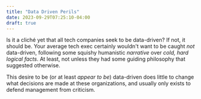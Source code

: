 ```yaml
---
title: "Data Driven Perils"
date: 2023-09-29T07:25:10-04:00
draft: true
---
```

Is it a cliché yet that all tech companies seek to be data-driven?  If not, it should
be.  Your average tech exec certainly wouldn't want to be caught _not_ data-driven,
following some squishy humanistic _narrative_ over _cold, hard logical facts_.  At
least, not unless they had some guiding philosophy that suggested otherwise.

This desire to be (or at least _appear to be_) data-driven does little to change what
decisions are made at these organizations, and usually only exists to defend management
from criticism.

